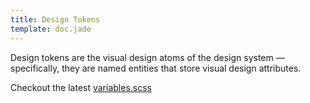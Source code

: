 ```yaml
---
title: Design Tokens
template: doc.jade
---
```


Design tokens are the visual design atoms of the design system — specifically,
they are named entities that store visual design attributes.


Checkout the latest [variables.scss](https://github.com/telusdigital/telus-thorium-core/blob/master/core/scss/settings/_variables.scss)
